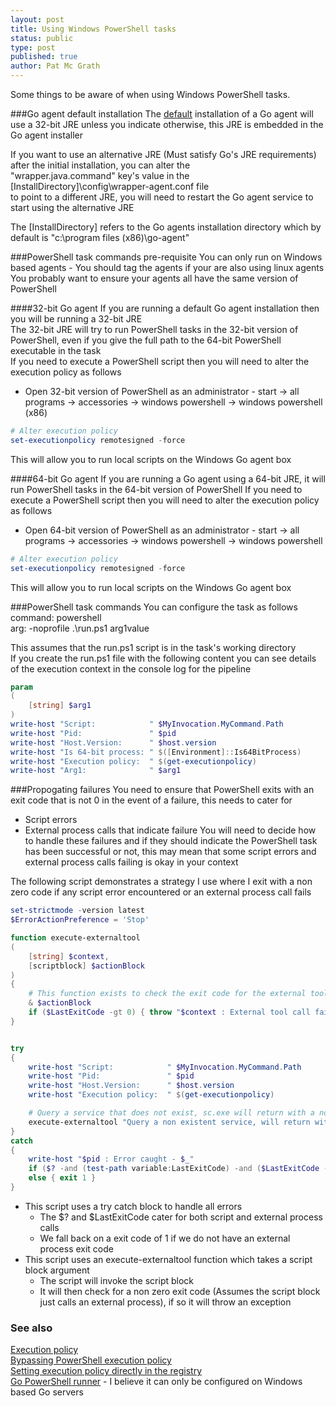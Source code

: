 ```yaml
---
layout: post
title: Using Windows PowerShell tasks
status: public
type: post
published: true
author: Pat Mc Grath
---
```


Some things to be aware of when using Windows PowerShell tasks.

###Go agent default installation
The [default](http://www.go.cd/documentation/user/current/installation/installing_go_agent.html) installation of a Go agent will use a 32-bit JRE unless you indicate otherwise, this JRE is embedded in the Go agent installer  

If you want to use an alternative JRE (Must satisfy Go's JRE requirements) after the initial installation, you can alter the  
"wrapper.java.command" key's value in the  
[InstallDirectory]\config\wrapper-agent.conf file  
to point to a different JRE, you will need to restart the Go agent service to start using the alternative JRE  

The [InstallDirectory] refers to the Go agents installation directory which by default is "c:\program files (x86)\go-agent"  


###PowerShell task commands pre-requisite
You can only run on Windows based agents  - You should tag the agents if your are also using linux agents  
You probably want to ensure your agents all have the same version of PowerShell  

####32-bit Go agent
If you are running a default Go agent installation then you will be running a 32-bit JRE  
The 32-bit JRE will try to run PowerShell tasks in the 32-bit version of PowerShell, even if you give the full path to the 64-bit PowerShell executable in the task  
If you need to execute a PowerShell script then you will need to alter the execution policy as follows  
- Open 32-bit version of PowerShell as an administrator - start -> all programs -> accessories -> windows powershell -> windows powershell (x86)  
```powershell
# Alter execution policy
set-executionpolicy remotesigned -force  
```  
This will allow you to run local scripts on the Windows Go agent box  

####64-bit Go agent
If you are running a Go agent using a 64-bit JRE, it will run PowerShell tasks in the 64-bit version of PowerShell
If you need to execute a PowerShell script then you will need to alter the execution policy as follows  
- Open 64-bit version of PowerShell as an administrator - start -> all programs -> accessories -> windows powershell -> windows powershell
```powershell
# Alter execution policy
set-executionpolicy remotesigned -force  
```  
This will allow you to run local scripts on the Windows Go agent box  


###PowerShell task commands
You can configure the task as follows  
  command: powershell  
  arg:  -noprofile .\run.ps1 arg1value  

This assumes that the run.ps1 script is in the task's working directory  
If you create the run.ps1 file with the following content you can see details of the execution context in the console log for the pipeline  

```powershell
param
(
	[string] $arg1
)
write-host "Script:            " $MyInvocation.MyCommand.Path
write-host "Pid:               " $pid
write-host "Host.Version:      " $host.version
write-host "Is 64-bit process: " $([Environment]::Is64BitProcess)
write-host "Execution policy:  " $(get-executionpolicy)
write-host "Arg1:              " $arg1
```


###Propogating failures
You need to ensure that PowerShell exits with an exit code that is not 0 in the event of a failure, this needs to cater for
- Script errors
- External process calls that indicate failure
You will need to decide how to handle these failures and if they should indicate the PowerShell task has been successful or not, this may mean that some script errors and external process calls failing is okay in your context  

The following script demonstrates a strategy I use where I exit with a non zero code if any script error encountered or an external process call fails  

```powershell
set-strictmode -version latest
$ErrorActionPreference = 'Stop'

function execute-externaltool
(
	[string] $context,
	[scriptblock] $actionBlock
)
{
	# This function exists to check the exit code for the external tool called within the script block, so we don't have to do this for each call
	& $actionBlock
	if ($LastExitCode -gt 0) { throw "$context : External tool call failed" }
}


try
{
	write-host "Script:            " $MyInvocation.MyCommand.Path
	write-host "Pid:               " $pid
	write-host "Host.Version:      " $host.version
	write-host "Execution policy:  " $(get-executionpolicy)

	# Query a service that does not exist, sc.exe will return with a non 0 exit code
	execute-externaltool "Query a non existent service, will return with exit code != 0" { c:\windows\system32\sc.exe query service_does_not_exist } 
}
catch
{
	write-host "$pid : Error caught - $_"
	if ($? -and (test-path variable:LastExitCode) -and ($LastExitCode -gt 0)) { exit $LastExitCode }
	else { exit 1 }
}
```
- This script uses a try catch block to handle all errors
	- The $? and $LastExitCode cater for both script and external process calls
	- We fall back on a exit code of 1 if we do not have an external process exit code
- This script uses an execute-externaltool function which takes a script block argument
	- The script will invoke the script block
	- It will then check for a non zero exit code (Assumes the script block just calls an external process), if so it will throw an exception


### See also
[Execution policy](https://technet.microsoft.com/en-us/library/hh849812.aspx)  
[Bypassing PowerShell execution policy](https://blog.netspi.com/15-ways-to-bypass-the-powershell-execution-policy/)  
[Setting execution policy directly in the registry](https://codelucidate.wordpress.com/powershell/change-execution-policy-in-the-registry/)  
[Go PowerShell runner](https://github.com/manojlds/gocd-powershell-runner) - I believe it can only be configured on Windows based Go servers
